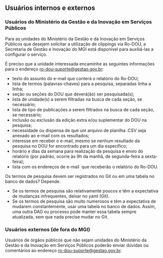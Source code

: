 ## Usuários internos e externos

### Usuários do Ministério da Gestão e da Inovação em Serviços Públicos

Para as unidades do Ministério da Gestão e da Inovação em Serviços Públicos que desejem solicitar a utilização de clippings via Ro-DOU, a Secretaria de Gestão e Inovação do MGI está disponível para auxiliá-las a configurar o serviço.

É preciso que a unidade interessada encaminhe as seguintes informações para o endereço [ro-dou-suporte@gestao.gov.br](mailto:ro-dou-suporte@gestao.gov.br):

* texto do assunto do e-mail que conterá o relatório do Ro-DOU;
* lista de termos (palavras-chaves) para a pesquisa, separadas linha a linha;
* seção ou seções do DOU que deverá(ão) ser pesquisada(s);
* lista de unidade(s) a serem filtradas na busca de cada seção, se necessário;
* lista de tipo de publicações a serem filtrados na busca de cada seção, se necessário;
* inclusão ou exclusão da edição extra e/ou suplementar do DOU na pesquisa;
* necessidade ou dispensa de que um arquivo de planilha .CSV seja anexado ao e-mail com os resultados;
* interesse em receber o e-mail, mesmo se nenhum resultado da pesquisa no DOU for encontrado para um dia específico;
* horário e dias da semana para realização da pesquisa e envio do relatório (por padrão, ocorre às 9h da manhã, de segunda-feira a sexta-feira);
* lista com os endereços de e-mail  que receberão o relatório do Ro-DOU.


Os termos de pesquisa devem ser registrados no Git ou em uma tabela no banco de dados? Depende.

* Se os termos de pesquisa são relativamente poucos e têm a expectativa de mudanças infrequentes, deixar no yaml (Git).
* Se os termos de pesquisa são muito numerosos e têm a expectativa de mudarem constantemente, usar uma tabela no banco de dados. Assim, uma outra DAG ou processo pode manter essa tabela sempre atualizada, sem que nada precise mudar no Git.

### Usuários externos (de fora do MGI)

Usuários de órgãos públicos que não sejam unidades do Ministério da Gestão e da Inovação em Serviços Públicos poderão enviar dúvidas ou comentários ao endereço [ro-dou-suporte@gestao.gov.br](mailto:ro-dou-suporte@gestao.gov.br).
